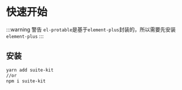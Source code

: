 # 快速开始

:::warning 警告
`el-protable`是基于`element-plus`封装的，所以需要先安装`element-plus`
:::

## 安装

```sh
yarn add suite-kit
//or 
npm i suite-kit
```
